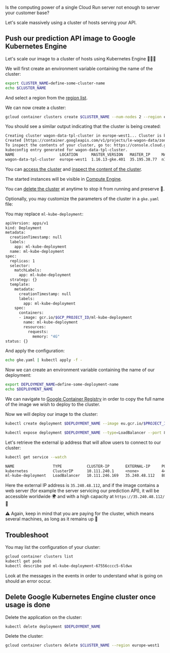 
Is the computing power of a single Cloud Run server not enough to server your customer base?

Let's scale massively using a cluster of hosts serving your API.

## Push our prediction API image to Google Kubernetes Engine

Let's scale our image to a cluster of hosts using Kubernetes Engine 🤖🤖🤖

We will first create an environment variable containing the name of the cluster:

``` bash
export CLUSTER_NAME=define-some-cluster-name
echo $CLUSTER_NAME
```

And select a region from the [region list](https://cloud.google.com/compute/docs/regions-zones).

We can now create a cluster:

``` bash
gcloud container clusters create $CLUSTER_NAME --num-nodes 2 --region europe-west1
```

You should see a similar output indicating that the cluster is being created:

``` txt
Creating cluster wagon-data-tpl-cluster in europe-west1... Cluster is being health-checked (master is healthy)...done.
Created [https://container.googleapis.com/v1/projects/le-wagon-data/zones/europe-west1/clusters/wagon-data-tpl-cluster].
To inspect the contents of your cluster, go to: https://console.cloud.google.com/kubernetes/workload_/gcloud/europe-west1/wagon-data-tpl-cluster?project=le-wagon-data
kubeconfig entry generated for wagon-data-tpl-cluster.
NAME                    LOCATION      MASTER_VERSION   MASTER_IP     MACHINE_TYPE   NODE_VERSION     NUM_NODES  STATUS
wagon-data-tpl-cluster  europe-west1  1.16.13-gke.401  35.195.38.77  n1-standard-1  1.16.13-gke.401  6          RUNNING
```

You can [access the cluster](https://console.cloud.google.com/kubernetes/list?project=le-wagon-data) and [inspect the content of the cluster](https://console.cloud.google.com/kubernetes/workload_/gcloud/europe-west1-c/wag-data-tpl-cluster?project=le-wagon-data).

The started instances will be visible in [Compute Engine](https://console.cloud.google.com/compute/instances).

You can [delete the cluster](https://console.cloud.google.com/kubernetes/list) at anytime to stop it from running and preserve 💸.

Optionally, you may customize the parameters of the cluster in a `gke.yaml` file:

You may replace `ml-kube-deployment`:

``` bash
apiVersion: apps/v1
kind: Deployment
metadata:
  creationTimestamp: null
  labels:
    app: ml-kube-deployment
  name: ml-kube-deployment
spec:
  replicas: 1
  selector:
    matchLabels:
      app: ml-kube-deployment
  strategy: {}
  template:
    metadata:
      creationTimestamp: null
      labels:
        app: ml-kube-deployment
    spec:
      containers:
      - image: gcr.io/$GCP_PROJECT_ID/ml-kube-deployment
        name: ml-kube-deployment
        resources:
          requests:
            memory: "4G"
status: {}
```

And apply the configuration:

``` bash
echo gke.yaml | kubectl apply -f -
```

Now we can create an environment variable containing the name of our deployment:

``` bash
export DEPLOYMENT_NAME=define-some-deployment-name
echo $DEPLOYMENT_NAME
```

We can navigate to [Google Container Registry](https://console.cloud.google.com/gcr/) in order to copy the full name of the image we wish to deploy to the cluster.

Now we will deploy our image to the cluster:

``` bash
kubectl create deployment $DEPLOYMENT_NAME --image eu.gcr.io/$PROJECT_ID/$DOCKER_IMAGE_NAME
```

``` bash
kubectl expose deployment $DEPLOYMENT_NAME --type=LoadBalancer --port 80 --target-port 5000
```

Let's retrieve the external ip address that will allow users to connect to our cluster:

```bash
kubectl get service --watch
```

``` txt
NAME                 TYPE           CLUSTER-IP       EXTERNAL-IP     PORT(S)        AGE
kubernetes           ClusterIP      10.111.240.1     <none>          443/TCP        19m
ml-kube-deployment   LoadBalancer   10.111.246.169   35.240.48.112   80:32076/TCP   48s
```

Here the external IP address is `35.240.48.112`, and if the image contains a web server (for example the server servicing our prediction API), it will be accessible worldwide 🌍 and with a high capacity at `https://35.240.48.112/` 🚀

⚠️ Again, keep in mind that you are paying for the cluster, which means several machines, as long as it remains up 💸

## Troubleshoot

You may list the configuration of your cluster:

``` bash
gcloud container clusters list
kubectl get pods
kubectl describe pod ml-kube-deployment-67556cccc5-6ldwx
```

Look at the messages in the events in order to understand what is going on should an error occur.

## Delete Google Kubernetes Engine cluster once usage is done

Delete the application on the cluster:

```bash
kubectl delete deployment $DEPLOYMENT_NAME
```

Delete the cluster:

```bash
gcloud container clusters delete $CLUSTER_NAME --region europe-west1
```
